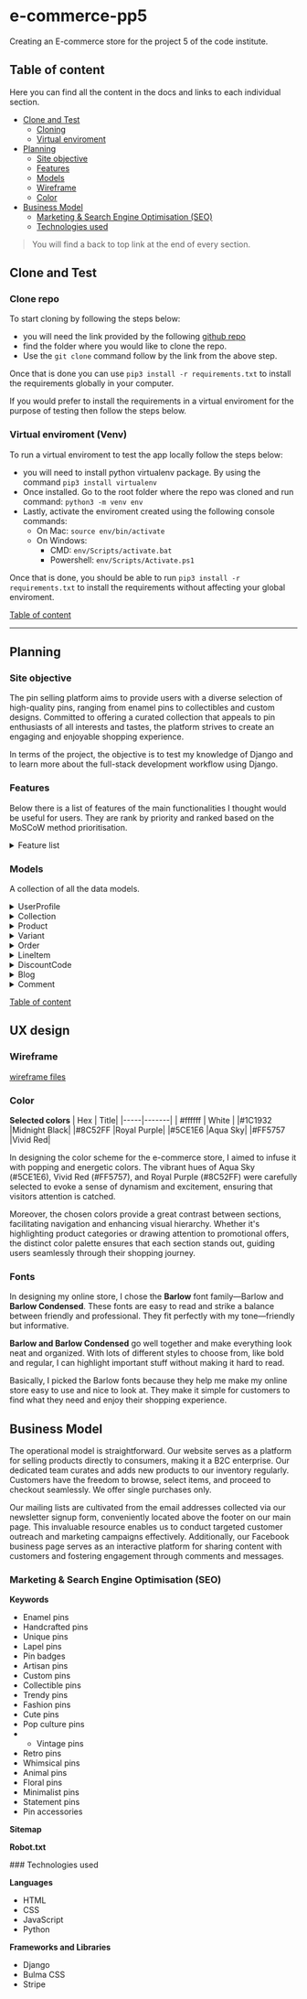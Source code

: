 # e-commerce-pp5

Creating an E-commerce store for the project 5 of the code institute.

## Table of content

Here you can find all the content in the docs and links to each individual section.

-   [Clone and Test](#clone-and-test)
    -   [Cloning](#clone-repo)
    -   [Virtual enviroment](#virtual-enviroment-venv)
-   [Planning](#planning)
    -   [Site objective](#site-objective)
    -	[Features](#features)
	-	[Models](#models)
    -   [Wireframe](#wireframe)
    -   [Color](#color)
- [Business Model](#business-model)
    - [Marketing & Search Engine Optimisation (SEO)](#marketing--search-engine-optimisation-seo)
    - [Technologies used]()

> You will find a back to top link at the end of every section.

## Clone and Test

### Clone repo
To start cloning by following the steps below:

-   you will need the link provided by the following [github repo](https://github.com/jhoanTrujillo/e-commerce-pp5.git)
-   find the folder where you would like to clone the repo.
-   Use the `git clone` command follow by the link from the above step.

Once that is done you can use `pip3 install -r requirements.txt` to install the requirements globally in your computer.

If you would prefer to install the requirements in a virtual enviroment for the purpose of testing then follow the steps below.

### Virtual enviroment (Venv)
To run a virtual enviroment to test the app locally follow the steps below:

-   you will need to install python virtualenv package. By using the command `pip3 install virtualenv`
-   Once installed. Go to the root folder where the repo was cloned and run command: `python3 -m venv env`
-   Lastly, activate the enviroment created using the following console commands:
    -   On Mac: `source env/bin/activate`
    -   On Windows:
        -   CMD: `env/Scripts/activate.bat `
        -   Powershell: `env/Scripts/Activate.ps1 `

Once that is done, you should be able to run `pip3 install -r requirements.txt` to install the requirements without affecting your global enviroment.

[Table of content](#table-of-content)

---

## Planning

### Site objective
The pin selling platform aims to provide users with a diverse selection of high-quality pins, ranging from enamel pins to collectibles and custom designs. Committed to offering a curated collection that appeals to pin enthusiasts of all interests and tastes, the platform strives to create an engaging and enjoyable shopping experience.

In terms of the project, the objective is to test my knowledge of Django and to learn more about the full-stack development workflow using Django.

### Features
Below there is a list of features of the main functionalities I thought would be useful for users. They are rank by priority and ranked based on the MoSCoW method prioritisation.

<details close>
<summary>Feature list</summary>

| Feature | Importance | Difficulty | Priority |
|-------------------------|-------------|------------|-------------|
| **Account Features** | | | |
| Account login | 5 | 3 | Must have |
| Account logout | 4 | 2 | Should have |
| Account creation | 5 | 4 | Must have |
| Account deletion | 3 | 4 | Could have |
| Account/Profile update | 5 | 3 | Must have |
| User profile | 4 | 3 | Should have |
| Summary of orders | 4 | 3 | Should have |
| **Product Features (Site owner)** | | | |
| Product creation | 5 | 3 | Must have |
| Product update | 4 | 4 | Should have |
| Product deletion | 3 | 5 | Could have |
| **Product Features (users)** | | | |
| Product page | 5 | 4 | Must have |
| Product Collection | 5 | 3 | Must have |
| product reviews | 4 | 4 | Should have |
| **Cart/Checkout features** ||||
| Add product to cart | 5 | 3 | |
| Remove product from cart | 4 | 3 | Should have |
| See order summary | 4 | 2 | Could have |
| Pay and complete checkout | 5 | 4 | Must have |
| **Blog post (Site owner)** | | | |
| Blog post creation | 5 | 4 | Must have |
| Blog post update | 4 | 3 | Should have |
| Blog post deletion | 3 | 3 | Could have |
| **Blog post (users/registered)** | | | |
| Like post | 3 | 3 | Could have  |
| Comment creation | 4 | 3 | Should have |
| Comment update | 3 | 3 | Could have |
| Comment deletion | 3 | 4 | Could have |

</details>

### Models
A collection of all the data models.

<details close>
<summary>UserProfile</summary>

| Key               | Name                     | Type                |
|-------------------|--------------------------|---------------------|
| Foreign_Key       | User                     | ForeignKey          |
|                   | Default_Phone_Number     | CharField           |
|                   | Default_Country          | CountryField        |
|                   | Default_Street_Address1  | CharField           |
|                   | Default_Street_Address2  | CharField           |
|                   | Default_Town_or_City     | CharField           |
|                   | Default_County           | CharField           |
|                   | Default_Postcode         | CharField           |

</details>

<details close>
<summary>Collection</summary>

| Field             | Type       | Description                            |
|-------------------|------------|----------------------------------------|
| id                | Primary Key| Unique identifier for the collection.  |
| name              | CharField  | Name of the collection.                |
| user_friendly_name| CharField  | User-friendly name of the collection.  |
| description       | TextField  | Description of the collection.         |



</details>

<details close>
<summary>Product</summary>

| Field             | Type       | Description                            |
|-------------------|------------|----------------------------------------|
| id                | Primary Key| Unique identifier for the product.      |
| title             | CharField  | Title of the product.                  |
| description       | TextField  | Description of the product.            |
| sku               | CharField  | Stock Keeping Unit of the product.     |
| price             | DecimalField| Price of the product.                  |
| image             | ImageField | Image of the product.                  |
| image_url         | URLField   | URL of the image of the product.       |
| rating            | DecimalField| Rating of the product.                 |
| collection_id     | ForeignKey | Foreign key to Collection table.        |
| stock             | IntegerField| Stock quantity of the product.         |
| created_date      | DateTimeField| Date and time when the product was created.|
| updated_date      | DateTimeField| Date and time when the product was last updated.|


</details>

<details close>
<summary>Variant</summary>
| Field             | Type       | Description                            |
|-------------------|------------|----------------------------------------|
| id                | Primary Key| Unique identifier for the variant.      |
| product_id        | ForeignKey | Foreign key to Product table.          |
| title             | CharField  | Title of the variant.                  |
| price             | DecimalField| Price of the variant.                  |
| image             | ImageField | Image of the variant.                  |
| image_url         | URLField   | URL of the image of the variant.       |
| stock             | IntegerField| Stock quantity of the variant.         |
</details>

<details close>
<summary>Order</summary>

| Key               | Name              | Type            |
|-------------------|-------------------|-----------------|
|                   | Order_Number      | CharField       |
| Foreign_Key       | User_Profile      | ForeignKey      |
|                   | Full_Name         | CharField       |
|                   | Email             | EmailField      |
|                   | Phone_Number      | CharField       |
|                   | Country           | CountryField    |
|                   | Postcode          | CharField       |
|                   | Town_or_City      | CharField       |
|                   | Street_Address1   | CharField       |
|                   | Street_Address2   | CharField       |
|                   | County            | CharField       |
|                   | Date              | DateTimeField   |
|                   | Delivery_Cost     | DecimalField    |
|                   | Order_Total       | DecimalField    |
|                   | Grand_Total       | DecimalField    |
|                   | Original_Bag      | TextField       |
|                   | Stripe_PID        | CharField       |

</details>

<details close>
<summary>LineItem</summary>

| Key          | Name              | Type            |
|--------------|-------------------|-----------------|
| Foreign Key  | Order             | ForeignKey      |
| Foreign Key  | Product           | ForeignKey      |
| CharField    | Product_Size      | CharField       |
| TextField    | Selected_Options  | TextField       |
| IntegerField | Quantity          | IntegerField    |
| DecimalField | Lineitem_Total    | DecimalField    |

</details>

<details close>
<summary>DiscountCode</summary>

| Key               | Name       | Type        |
|-------------------|------------|-------------|
|                   | Code       | CharField   |
|                   | Description| TextField   |
|                   | Amount     | DecimalField|
|                   | Percent    | DecimalField|
|                   | Minimum Purchase | DecimalField|
|                   | Start Date | DateField   |
|                   | End Date   | DateField   |
|                   | Active     | BooleanField|

</details>

<details close>
<summary>Blog</summary>

| Key               | Name            | Type            |
|-------------------|-----------------|-----------------|
| Foreign Key       | User            | ForeignKey      |
|                   | Title           | CharField       |
|                   | Content         | TextField       |
|                   | Created Date    | DateTimeField   |
|                   | Updated Date    | DateTimeField   |

</details>

<details close>
<summary>Comment</summary>

| Key               | Name            | Type            |
|-------------------|-----------------|-----------------|
| Foreign Key       | User            | ForeignKey      |
| Foreign Key       | Blog            | ForeignKey      |
|                   | Content         | TextField       |
|                   | Created Date    | DateTimeField   |
|                   | Updated Date    | DateTimeField   |

</details>

[Table of content](#table-of-content)

## UX design 

### Wireframe
[wireframe files](https://github.com/jhoanTrujillo/e-commerce-pp5/tree/main/github_media)

### Color

**Selected colors**
| Hex | Title|
|-----|-------|
| #ffffff | White |
|#1C1932 |Midnight Black|
|#8C52FF |Royal Purple|
|#5CE1E6 |Aqua Sky|
|#FF5757 |Vivid Red|

In designing the color scheme for the e-commerce store, I aimed to infuse it with popping and energetic colors. The vibrant hues of Aqua Sky (#5CE1E6), Vivid Red (#FF5757), and Royal Purple (#8C52FF) were carefully selected to evoke a sense of dynamism and excitement, ensuring that visitors attention is catched.

Moreover, the chosen colors provide a great contrast between sections, facilitating navigation and enhancing visual hierarchy. Whether it's highlighting product categories or drawing attention to promotional offers, the distinct color palette ensures that each section stands out, guiding users seamlessly through their shopping journey.

### Fonts

In designing my online store, I chose the **Barlow** font family—Barlow and **Barlow Condensed**. These fonts are easy to read and strike a balance between friendly and professional. They fit perfectly with my tone—friendly but informative.

**Barlow and Barlow Condensed** go well together and make everything look neat and organized. With lots of different styles to choose from, like bold and regular, I can highlight important stuff without making it hard to read.

Basically, I picked the Barlow fonts because they help me make my online store easy to use and nice to look at. They make it simple for customers to find what they need and enjoy their shopping experience.

## Business Model

The operational model is straightforward. Our website serves as a platform for selling products directly to consumers, making it a B2C enterprise. Our dedicated team curates and adds new products to our inventory regularly. Customers have the freedom to browse, select items, and proceed to checkout seamlessly. We offer single purchases only.

Our mailing lists are cultivated from the email addresses collected via our newsletter signup form, conveniently located above the footer on our main page. This invaluable resource enables us to conduct targeted customer outreach and marketing campaigns effectively. Additionally, our Facebook business page serves as an interactive platform for sharing content with customers and fostering engagement through comments and messages.

### Marketing & Search Engine Optimisation (SEO)


**Keywords**
- Enamel pins
- Handcrafted pins
- Unique pins
- Lapel pins
- Pin badges
- Artisan pins
- Custom pins
- Collectible pins
- Trendy pins
- Fashion pins
- Cute pins
- Pop culture pins
- - Vintage pins
- Retro pins
- Whimsical pins
- Animal pins
- Floral pins
- Minimalist pins
- Statement pins
- Pin accessories






**Sitemap**

**Robot.txt**

### Technologies used

**Languages**
- HTML
- CSS
- JavaScript
- Python

**Frameworks and Libraries**
- Django
- Bulma CSS
- Stripe
